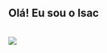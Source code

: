 ## Olá! Eu sou o Isac

<div style="display: inline_block"><br>
    <picture>
      <source
        srcset="https://github-readme-stats.vercel.app/api?username=kamuiryu&show_icons=true&bg_color=00000000"
        media="(prefers-color-scheme: dark)"
      />
      <source
        srcset="https://github-readme-stats.vercel.app/api?username=kamuiryu&show_icons=true&bg_color=00000000"
        media="(prefers-color-scheme: light), (prefers-color-scheme: no-preference)"
      />
      <img src="https://github-readme-stats.vercel.app/api?username=anuraghazra&show_icons=true" />
  </picture>
</div>

